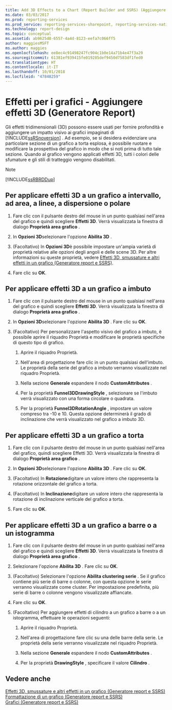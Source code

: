 ```yaml
---
title: Add 3D Effects to a Chart (Report Builder and SSRS) (Aggiungere effetti 3D a un grafico (Generatore report e SSRS)) | Microsoft Docs
ms.date: 03/03/2017
ms.prod: reporting-services
ms.prod_service: reporting-services-sharepoint, reporting-services-native
ms.technology: report-design
ms.topic: conceptual
ms.assetid: ab9625d8-6557-4a4d-8123-eefa7c066ff5
author: maggiesMSFT
ms.author: maggies
ms.openlocfilehash: ee8ec4c91498247fc904c1b0e14a71b4e47f3a29
ms.sourcegitcommit: 61381ef939415fe019285def9450d7583df1fed0
ms.translationtype: HT
ms.contentlocale: it-IT
ms.lasthandoff: 10/01/2018
ms.locfileid: "47848259"
---
```

# <a name="chart-effects---add-3d-effects-report-builder"></a>Effetti per i grafici - Aggiungere effetti 3D (Generatore Report)
  Gli effetti tridimensionali (3D) possono essere usati per fornire profondità e aggiungere un impatto visivo ai grafici impaginati di [!INCLUDE[ssRSnoversion](../../includes/ssrsnoversion-md.md)] . Ad esempio, se si desidera evidenziare una particolare sezione di un grafico a torta esplosa, è possibile ruotare e modificare la prospettiva del grafico in modo che si noti prima di tutto tale sezione. Quando al grafico vengono applicati effetti 3D, tutti i colori delle sfumature e gli stili di tratteggio vengono disabilitati.  
  
> [!NOTE]  
>  [!INCLUDE[ssRBRDDup](../../includes/ssrbrddup-md.md)]  
  
## <a name="to-apply-3d-effects-to-a-range-area-line-scatter-or-polar-chart"></a>Per applicare effetti 3D a un grafico a intervallo, ad area, a linee, a dispersione o polare  
  
1.  Fare clic con il pulsante destro del mouse in un punto qualsiasi nell'area del grafico e quindi scegliere **Effetti 3D**. Verrà visualizzata la finestra di dialogo **Proprietà area grafico** .  
  
2.  In **Opzioni 3D**selezionare l'opzione **Abilita 3D** .  
  
3.  (Facoltativo) In **Opzioni 3D**è possibile impostare un'ampia varietà di proprietà relative alle opzioni degli angoli e delle scene 3D. Per altre informazioni su queste proprietà, vedere [Effetti 3D, smussature e altri effetti in un grafico &#40;Generatore report e SSRS&#41;](../../reporting-services/report-design/chart-effects-3d-bevel-and-other-report-builder.md).  
  
4.  Fare clic su **OK**.  
  
## <a name="to-apply-3d-effects-to-a-funnel-chart"></a>Per applicare effetti 3D a un grafico a imbuto  
  
1.  Fare clic con il pulsante destro del mouse in un punto qualsiasi nell'area del grafico e quindi scegliere **Effetti 3D**. Verrà visualizzata la finestra di dialogo **Proprietà area grafico** .  
  
2.  In **Opzioni 3D**selezionare l'opzione **Abilita 3D** . Fare clic su **OK**.  
  
3.  (Facoltativo) Per personalizzare l'aspetto visivo del grafico a imbuto, è possibile aprire il riquadro Proprietà e modificare le proprietà specifiche di questo tipo di grafico.  
  
    1.  Aprire il riquadro Proprietà.  
  
    2.  Nell'area di progettazione fare clic in un punto qualsiasi dell'imbuto. Le proprietà della serie del grafico a imbuto verranno visualizzate nel riquadro Proprietà.  
  
    3.  Nella sezione **Generale** espandere il nodo **CustomAttributes** .  
  
    4.  Per la proprietà **Funnel3DDrawingStyle** , selezionare se l'imbuto verrà visualizzato con una forma circolare o quadrata.  
  
    5.  Per la proprietà **Funnel3DRotationAngle** , impostare un valore compreso tra -10 e 10. Questa opzione determinerà il grado di inclinazione che verrà visualizzato nel grafico a imbuto 3D.  
  
## <a name="to-apply-3d-effects-to-a-pie-chart"></a>Per applicare effetti 3D a un grafico a torta  
  
1.  Fare clic con il pulsante destro del mouse in un punto qualsiasi nell'area del grafico, quindi scegliere Effetti 3D. Verrà visualizzata la finestra di dialogo **Proprietà area grafico** .  
  
2.  In **Opzioni 3D**selezionare l'opzione **Abilita 3D** . Fare clic su **OK**.  
  
3.  (Facoltativo) In **Rotazione**digitare un valore intero che rappresenta la rotazione orizzontale del grafico a torta.  
  
4.  (Facoltativo) In **Inclinazione**digitare un valore intero che rappresenta la rotazione di inclinazione verticale del grafico a torta.  
  
5.  Fare clic su **OK**.  
  
## <a name="to-apply-3d-effects-to-a-bar-or-column-chart"></a>Per applicare effetti 3D a un grafico a barre o a un istogramma  
  
1.  Fare clic con il pulsante destro del mouse in un punto qualsiasi nell'area del grafico e quindi scegliere **Effetti 3D**. Verrà visualizzata la finestra di dialogo **Proprietà area grafico** .  
  
2.  Selezionare l'opzione **Abilita 3D** . Fare clic su **OK**.  
  
3.  (Facoltativo) Selezionare l'opzione **Abilita clustering serie** . Se il grafico contiene più serie di barre o colonne, con questa opzione le serie verranno visualizzate come cluster. Per impostazione predefinita, più serie di barre o colonne vengono visualizzate affiancate.  
  
4.  Fare clic su **OK**.  
  
5.  (Facoltativo) Per aggiungere effetti di cilindro a un grafico a barre o a un istogramma, effettuare le operazioni seguenti:  
  
    1.  Aprire il riquadro Proprietà.  
  
    2.  Nell'area di progettazione fare clic su una delle barre della serie. Le proprietà della serie verranno visualizzate nel riquadro Proprietà.  
  
    3.  Nella sezione **Generale** espandere il nodo **CustomAttributes** .  
  
    4.  Per la proprietà **DrawingStyle** , specificare il valore **Cilindro** .  
  
## <a name="see-also"></a>Vedere anche  
 [Effetti 3D, smussature e altri effetti in un grafico &#40;Generatore report e SSRS&#41;](../../reporting-services/report-design/chart-effects-3d-bevel-and-other-report-builder.md)   
 [Formattazione di un grafico &#40;Generatore report e SSRS&#41;](../../reporting-services/report-design/formatting-a-chart-report-builder-and-ssrs.md)   
 [Grafici &#40;Generatore report e SSRS&#41;](../../reporting-services/report-design/charts-report-builder-and-ssrs.md)  
  
  
